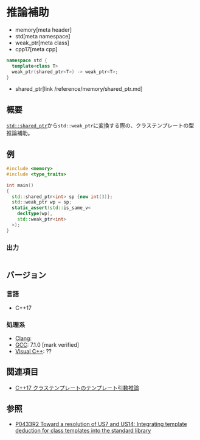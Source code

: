 # 推論補助
* memory[meta header]
* std[meta namespace]
* weak_ptr[meta class]
* cpp17[meta cpp]

```cpp
namespace std {
  template<class T>
  weak_ptr(shared_ptr<T>) -> weak_ptr<T>;
}
```
* shared_ptr[link /reference/memory/shared_ptr.md]

## 概要
[`std::shared_ptr`](/reference/memory/shared_ptr.md)から`std::weak_ptr`に変換する際の、クラステンプレートの型推論補助。


## 例
```cpp example
#include <memory>
#include <type_traits>

int main()
{
  std::shared_ptr<int> sp {new int(3)};
  std::weak_ptr wp = sp;
  static_assert(std::is_same_v<
    decltype(wp),
    std::weak_ptr<int>
  >);
}
```

### 出力
```
```


## バージョン
### 言語
- C++17

### 処理系
- [Clang](/implementation.md#clang):
- [GCC](/implementation.md#gcc): 7.1.0 [mark verified]
- [Visual C++](/implementation.md#visual_cpp): ??


## 関連項目
- [C++17 クラステンプレートのテンプレート引数推論](/lang/cpp17/type_deduction_for_class_templates.md)


## 参照
- [P0433R2 Toward a resolution of US7 and US14: Integrating template deduction for class templates into the standard library](http://www.open-std.org/jtc1/sc22/wg21/docs/papers/2017/p0433r2.html)
